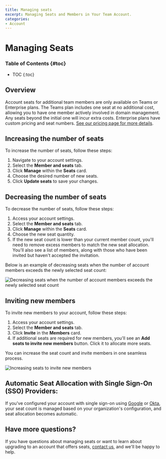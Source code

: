 ```yaml
---
title: Managing seats
excerpt: Managing Seats and Members in Your Team Account.
categories:
- Account
---
```


# Managing Seats

### Table of Contents {#toc}

* TOC
{:toc}

## Overview

Account seats for additional team members are only available on Teams or Enterprise plans. The Teams plan includes one seat at no additional cost, allowing you to have one member actively involved in domain management. Any seats beyond the initial one will incur extra costs. Enterprise plans have custom pricing and seat numbers. [See our pricing page for more details](https://dnsimple.com/pricing).

## Increasing the number of seats

To increase the number of seats, follow these steps:

1. Navigate to your account settings.
1. Select the **Member and seats** tab.
1. Click **Manage** within the **Seats** card.
1. Choose the desired number of new seats.
1. Click **Update seats** to save your changes.

## Decreasing the number of seats

To decrease the number of seats, follow these steps:

1. Access your account settings.
1. Select the **Member and seats** tab.
1.  Click **Manage** within the **Seats** card.
1. Choose the new seat quantity.
1. If the new seat count is lower than your current member count, you'll need to remove excess members to match the new seat allocation. You'll also see a list of members, along with those who have been invited but haven't accepted the invitation.

Below is an example of decreasing seats when the number of account members exceeds the newly selected seat count:

![Decreasing seats when the number of account members exceeds the newly selected seat count](/files/decreasing-seats.png)

## Inviting new members

To invite new members to your account, follow these steps:

1. Access your account settings.
1. Select the **Member and seats** tab.
1. Click **Invite** in the **Members** card.
1. If additional seats are required for new members, you'll see an **Add seats to invite new members** button. Click it to allocate more seats.

You can increase the seat count and invite members in one seamless process.

![Increasing seats to invite new members](/files/adding-seats-when-inviting-new-members.png)

## Automatic Seat Allocation with Single Sign-On (SSO) Providers:

If you've configured your account with single sign-on using [Google](/articles/google-identity-provider/) or [Okta](/articles/okta-identity-provider/), your seat count is managed based on your organization's configuration, and seat allocation becomes automatic.

## Have more questions? 

If you have questions about managing seats or want to learn about upgrading to an account that offers seats, [contact us](https://dnsimple.com/feedback), and we'll be happy to help. 
